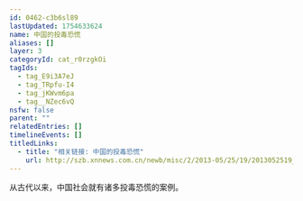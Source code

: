 ```yaml
---
id: 0462-c3b6sl89
lastUpdated: 1754633624
name: 中国的投毒恐慌
aliases: []
layer: 3
categoryId: cat_r0rzgkOi
tagIds:
  - tag_E9i3A7eJ
  - tag_TRpfu-I4
  - tag_jKWvm6pa
  - tag__NZec6vQ
nsfw: false
parent: ""
relatedEntries: []
timelineEvents: []
titledLinks:
  - title: "相关链接: 中国的投毒恐慌"
    url: http://szb.xnnews.com.cn/newb/misc/2/2013-05/25/19/2013052519_pdf.pdf
---
```


从古代以来，中国社会就有诸多投毒恐慌的案例。